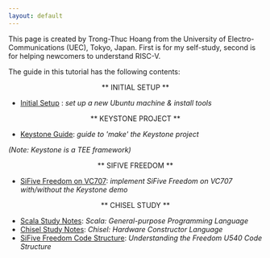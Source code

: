 ```yaml
---
layout: default
---
```


This page is created by Trong-Thuc Hoang from the University of Electro-Communications (UEC), Tokyo, Japan. First is for my self-study, second is for helping newcomers to understand RISC-V.

The guide in this tutorial has the following contents:

<p style="text-align:center">** INITIAL SETUP **</p>

- [Initial Setup](./init.md) : *set up a new Ubuntu machine & install tools*

<p style="text-align:center">** KEYSTONE PROJECT **</p>

- [Keystone Guide](./keystone.md): *guide to 'make' the Keystone project*

*(Note: Keystone is a TEE framework)*

<p style="text-align:center">** SIFIVE FREEDOM **</p>

- [SiFive Freedom on VC707](./vc707.md): *implement SiFive Freedom on VC707 with/without the Keystone demo*

<p style="text-align:center">** CHISEL STUDY **</p>

- [Scala Study Notes](./scala.md): *Scala: General-purpose Programming Language*
- [Chisel Study Notes](./chisel.md): *Chisel: Hardware Constructor Language*
- [SiFive Freedom Code Structure](freedom.md): *Understanding the Freedom U540 Code Structure*
